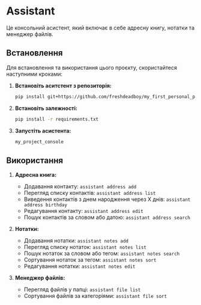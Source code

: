 # Assistant

Це консольний асистент, який включає в себе адресну книгу, нотатки та менеджер файлів.

## Встановлення

Для встановлення та використання цього проєкту, скористайтеся наступними кроками:

1. **Встановіть аситстент з репозиторія:**
    ```bash
    pip install git+https://github.com/freshdeadboy/my_first_personal_project.git
    ```

2. **Встановіть залежності:**
    ```bash
    pip install -r requirements.txt
    ```

3. **Запустіть асистента:**
    ```bash
    my_project_console
    ```

## Використання

1. **Адресна книга:**
    - Додавання контакту: `assistant address add`
    - Перегляд списку контактів: `assistant address list`
    - Виведення контактів з днем народження через X днів: `assistant address birthday`
    - Редагування контакту: `assistant address edit`
    - Пошук контактів за словом або датою: `assistant address search`

2. **Нотатки:**
    - Додавання нотатки: `assistant notes add`
    - Перегляд списку нотаток: `assistant notes list`
    - Пошук нотаток за словом або тегом: `assistant notes search`
    - Сортування нотаток за тегом: `assistant notes sort`
    - Редагування нотатки: `assistant notes edit`

3. **Менеджер файлів:**
    - Перегляд файлів у папці: `assistant file list`
    - Сортування файлів за категоріями: `assistant file sort`

